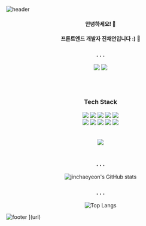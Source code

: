 ![header](https://capsule-render.vercel.app/api?type=waving&color=gradient&height=300&section=header&text=Jinchaeyeon&fontAlignY=40&fontSize=100&desc=(._____.)&descAlignY=65&animation=twinkling)

<div align="center">
  <h4>안녕하세요! 👋</h4>
  <h4>프론트엔드 개발자 진채연입니다 :) 👋</h4>
	
  <h3>. . .</h3>
  
  <img src="https://img.shields.io/badge/jinchaeyeon@neurotx.org-EA4335?style=flat-square&logo=Gmail&logoColor=white"> <a href="https://www.instagram.com/_dim.chae_/" target="_blank"><img src="https://img.shields.io/badge/_dim.chae_-E4405F?style=flat-square&logo=Instagram&logoColor=white"/></a>

  <br /><br />
  <h3>Tech Stack</h3>
  <div class="stack">
  <a href="#"><img src="https://img.shields.io/badge/React-61DAFB?style=flat&logo=React&logoColor=white"/></a>
  <a href="#"><img src="https://img.shields.io/badge/JavaScript-F7DF1E?style=flat&logo=JavaScript&logoColor=white"/></a>
  <a href="#"><img src="https://img.shields.io/badge/CSS-1572B6?style=flat&logo=CSS3&logoColor=white"/></a>
  <a href="#"><img src="https://img.shields.io/badge/Git-F05032?style=flat&logo=Git&logoColor=white"/></a>
  <a href="#"><img src="https://img.shields.io/badge/Node.js-339933?style=flat&logo=node-dot-js&logoColor=white"/></a>
  <br />
  <a href="#"><img src="https://img.shields.io/badge/Arduino-00979D?style=flat&logo=Arduino&logoColor=white"/></a>
  <a href="#"><img src="https://img.shields.io/badge/Python-3766AB?style=flat&logo=Python&logoColor=white"/></a>
  <a href="#"><img src="https://img.shields.io/badge/FastAPI-009688?style=flat&logo=FastAPI&logoColor=white"/></a>
  <a href="#"><img src="https://img.shields.io/badge/MySQL-4479A1?style=flat&logo=MySQL&logoColor=white"/></a>
  <a href="#"><img src="https://img.shields.io/badge/C-A8B9CC?style=flat&logo=C&logoColor=white"/></a>
	</div>
 <br />

 <br />
<a href="https://hits.seeyoufarm.com"><img src="https://hits.seeyoufarm.com/api/count/incr/badge.svg?url=https%3A%2F%2Fgithub.com%2Fjinchaeyeon&count_bg=%23BEBEBE&title_bg=%23FFFFFF&icon=baidu.svg&icon_color=%23726161&title=%C2%B7&edge_flat=false"/></a>

<br />
<br />

<h3>. . .</h3>
  
![jinchaeyeon's GitHub stats](https://github-readme-stats.vercel.app/api?username=jinchaeyeon&show_icons=true&theme=radical)
  
<h3>. . .</h3>

![Top Langs](https://github-readme-stats.vercel.app/api/top-langs/?username=jinchaeyeon&layout=Demo&theme=highcontrast)	
</div>


![footer](https://capsule-render.vercel.app/api?section=footer&type=waving&color=e2e4e3&height=130)
](url)
